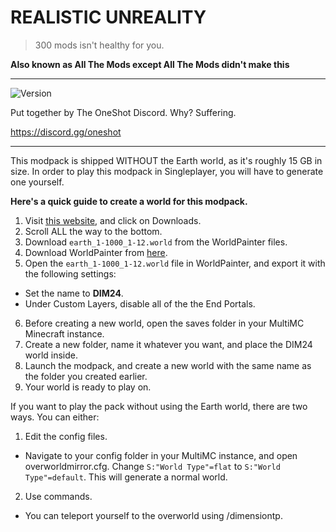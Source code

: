 # REALISTIC UNREALITY
> 300 mods isn't healthy for you.

**Also known as All The Mods except All The Mods didn't make this**

---

![Version](https://img.shields.io/badge/version-1.0.0-blue.svg?cacheSeconds=2592000)

Put together by The OneShot Discord. Why? Suffering.

https://discord.gg/oneshot

---

This modpack is shipped WITHOUT the Earth world, as it's roughly 15 GB in size. In order to play this modpack in Singleplayer, you will have to generate one yourself.

**Here's a quick guide to create a world for this modpack.**
1. Visit [this website](https://earth.motfe.net/), and click on Downloads.
2. Scroll ALL the way to the bottom.
3. Download `earth_1-1000_1-12.world` from the WorldPainter files.
4. Download WorldPainter from [here](https://www.worldpainter.net/).
5. Open the `earth_1-1000_1-12.world` file in WorldPainter, and export it with the following settings: 
- Set the name to **DIM24**.
- Under Custom Layers, disable all of the the End Portals.
6. Before creating a new world, open the saves folder in your MultiMC Minecraft instance.
7. Create a new folder, name it whatever you want, and place the DIM24 world inside.
8. Launch the modpack, and create a new world with the same name as the folder you created earlier.
9. Your world is ready to play on.

If you want to play the pack without using the Earth world, there are two ways. You can either: 
1. Edit the config files.
- Navigate to your config folder in your MultiMC instance, and open overworldmirror.cfg. Change `S:"World Type"=flat` to `S:"World Type"=default`. This will generate a normal world.
2. Use commands.
- You can teleport yourself to the overworld using /dimensiontp.
